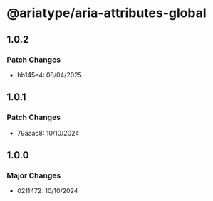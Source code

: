 # @ariatype/aria-attributes-global

## 1.0.2

### Patch Changes

- bb145e4: 08/04/2025

## 1.0.1

### Patch Changes

- 79aaac8: 10/10/2024

## 1.0.0

### Major Changes

- 0211472: 10/10/2024
